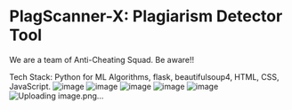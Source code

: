 # PlagScanner-X: Plagiarism Detector Tool

We are a team of Anti-Cheating Squad. Be aware!!

Tech Stack: Python for ML Algorithms, flask, beautifulsoup4, HTML, CSS, JavaScript.
![image](https://github.com/Suyog4149/PlagScanner-X/assets/91601683/ff2ab08c-3bff-4a2e-a005-c25746dfc4ef)
![image](https://github.com/Suyog4149/PlagScanner-X/assets/91601683/8d2593e6-833f-4971-9aba-2d9b4b80361f)
![image](https://github.com/Suyog4149/PlagScanner-X/assets/91601683/f048247c-4802-413c-88ba-5901d2a95193)
![image](https://github.com/Suyog4149/PlagScanner-X/assets/91601683/f3e01cb9-2416-4f18-89cc-a9910b203edd)
![image](https://github.com/Suyog4149/PlagScanner-X/assets/91601683/e1cff746-516d-4e5e-a1bb-45de8dc694fb)
![Uploading image.png…]()








